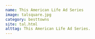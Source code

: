 ```yaml
---
name: This American Life Ad Series
image: talsquare.jpg
category: besttowns
site: tal.html
alttag: This American Life Ad Series.
---
```


